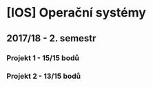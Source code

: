 # [IOS] Operační systémy
## 2017/18 - 2. semestr
### Projekt 1 - 15/15 bodů
### Projekt 2 - 13/15 bodů